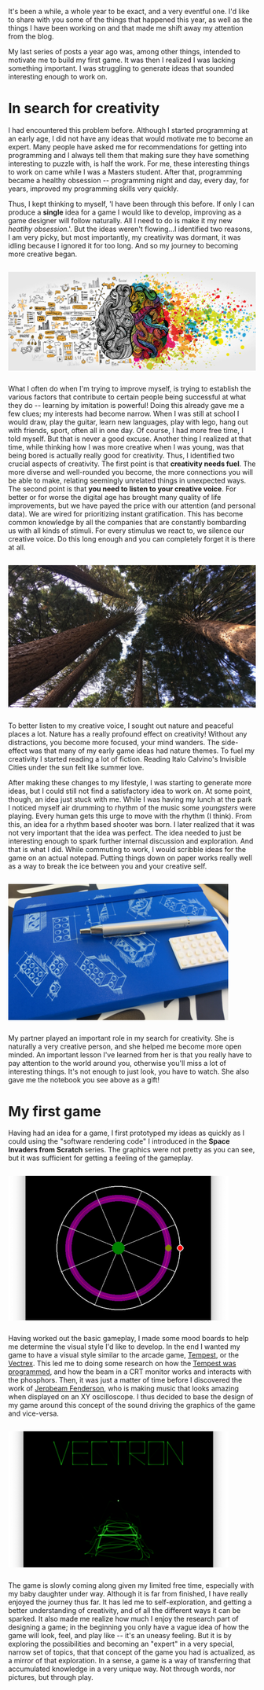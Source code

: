 <!--
.. title: How coming up with an idea for my first game helped me discover how to be more creative
.. slug: in-search-for-creativity
.. date: 2019-06-28 21:00:58 UTC+02:00
.. tags: 
.. previewimage: /files/creativity.png
.. category: 
.. link: 
.. description: 
.. pretty_url: False
.. type: text
-->

It's been a while, a whole year to be exact, and a very eventful one. I'd like to share with you some of the things that happened this year, as well as the things I have been working on and that made me shift away my attention from the blog.
<!-- TEASER_END -->

My last series of posts a year ago was, among other things, intended to motivate me to build my first game. It was then I realized I was lacking something important. I was struggling to generate ideas that sounded interesting enough to work on.

# In search for creativity

I had encountered this problem before. Although I started programming at an early age, I did not have any ideas that would motivate me to become an expert. Many people have asked me for recommendations for getting into programming and I always tell them that making sure they have something interesting to puzzle with, is half the work. For me, these interesting things to work on came while I was a Masters student. After that, programming became a healthy obsession -- programming night and day, every day, for years, improved my programming skills very quickly.

Thus, I kept thinking to myself, 'I have been through this before. If only I can produce a **single** idea for a game I would like to develop, improving as a game designer will follow naturally. All I need to do is make it my new *heatlhy obsession*.'. But the ideas weren't flowing...I identified two reasons, I am very picky, but most importantly, my creativity was dormant, it was idling because I ignored it for too long. And so my journey to becoming more creative began.

<img src="/files/creativity.jpg" style="display:block; padding:1em 0;"/>

What I often do when I'm trying to improve myself, is trying to establish the various factors that contribute to certain people being successful at what they do -- learning by imitation is powerful! Doing this already gave me a few clues; my interests had become narrow. When I was still at school I would draw, play the guitar, learn new languages, play with lego, hang out with friends, sport, often all in one day. Of course, I had more free time, I told myself. But that is never a good excuse. Another thing I realized at that time, while thinking how I was more creative when I was young, was that being bored is actually really good for creativity. Thus, I identified two crucial aspects of creativity. The first point is that **creativity needs fuel**. The more diverse and well-rounded you become, the more connections you will be able to make, relating seemingly unrelated things in unexpected ways. The second point is that **you need to listen to your creative voice**. For better or for worse the digital age has brought many quality of life improvements, but we have payed the price with our attention (and personal data). We are wired for prioritizing instant gratification. This has become common knowledge by all the companies that are constantly bombarding us with all kinds of stimuli. For every stimulus we react to, we silence our creative voice. Do this long enough and you can completely forget it is there at all.

<img src="/files/nature.jpg" style="display:block; padding:1em 0;"/>

To better listen to my creative voice, I sought out nature and peaceful places a lot. Nature has a really profound effect on creativity! Without any distractions, you become more focused, your mind wanders. The side-effect was that many of my early game ideas had nature themes. To fuel my creativity I started reading a lot of fiction. Reading Italo Calvino's Invisible Cities under the sun felt like summer love.

After making these changes to my lifestyle, I was starting to generate more ideas, but I could still not find a satisfactory idea to work on. At some point, though, an idea just stuck with me. While I was having my lunch at the park I noticed myself air drumming to rhythm of the music some *youngsters* were playing. Every human gets this urge to move with the rhythm (I think). From this, an idea for a rhythm based shooter was born. I later realized that it was not very important that the idea was perfect. The idea needed to just be interesting enough to spark further internal discussion and exploration. And that is what I did. While commuting to work, I would scribble ideas for the game on an actual notepad. Putting things down on paper works really well as a way to break the ice between you and your creative self.

<img src="/files/notebook.jpg" width="448px" style="display:block; padding:1em 0;"/>

My partner played an important role in my search for creativity. She is naturally a very creative person, and she helped me become more open minded. An important lesson I've learned from her is that you really have to pay attention to the world around you, otherwise you'll miss a lot of interesting things. It's not enough to just look, you have to watch. She also gave me the notebook you see above as a gift!

# My first game

Having had an idea for a game, I first prototyped my ideas as quickly as I could using the "software rendering code" I introduced in the **Space Invaders from Scratch** series. The graphics were not pretty as you can see, but it was sufficient for getting a feeling of the gameplay.

<img src="/files/vectron_prototype.png" width="448px" style="display:block; padding:1em 0;"/>

Having worked out the basic gameplay, I made some mood boards to help me determine the visual style I'd like to develop. In the end I wanted my game to have a visual style similar to the arcade game, [Tempest](https://en.wikipedia.org/wiki/Tempest_(video_game)), or the [Vectrex](https://en.wikipedia.org/wiki/Vectrex). This led me to doing some research on how the [Tempest was programmed](http://www.kfu.com/~nsayer/games/tempest.html), and how the beam in a CRT monitor works and interacts with the phosphors. Then, it was just a matter of time before I discovered the work of [Jerobeam Fenderson](https://www.youtube.com/user/jerobeamfenderson1), who is making music that looks amazing when displayed on an XY oscilloscope. I thus decided to base the design of my game around this concept of the sound driving the graphics of the game and vice-versa.

<img src="/files/vectron.png" width="448px" style="display:block; padding:1em 0;"/>

The game is slowly coming along given my limited free time, especially with my baby daughter under way. Although it is far from finished, I have really enjoyed the journey thus far. It has led me to self-exploration, and getting a better understanding of creativity, and of all the different ways it can be sparked. It also made me realize how much I enjoy the research part of designing a game; in the beginning you only have a vague idea of how the game will look, feel, and play like -- it's an uneasy feeling. But it is by exploring the possibilities and becoming an "expert" in a very special, narrow set of topics, that that concept of the game you had is actualized, as a mirror of that exploration. In a sense, a game is a way of transferring that accumulated knowledge in a very unique way. Not through words, nor pictures, but through play.



